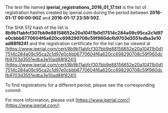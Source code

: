 The text file named **iperial_registrations_2016_01_17.txt** is the list of registration hashes created by iperial.com during the period between **2016-01-17 00:00:00Z** and **2016-01-17 23:59:59Z**.

The SHA 512 hash of the list is **8b9b11abfcf307bb9e88158652e20a10411b0d17514c284a09c95ca2c1d97e0cbbb6770604f6a620cc698290708c59f960dcfb9703d3551edba3e10ad88f8241** and the registration certificate for the list can be viewed at [https://www.iperial.com/cert/8b9b11abfcf307bb9e88158652e20a10411b0d17514c284a09c95ca2c1d97e0cbbb6770604f6a620cc698290708c59f960dcfb9703d3551edba3e10ad88f8241](https://www.iperial.com/cert/8b9b11abfcf307bb9e88158652e20a10411b0d17514c284a09c95ca2c1d97e0cbbb6770604f6a620cc698290708c59f960dcfb9703d3551edba3e10ad88f8241).

To find registrations for a different period, please see the corresponding commit.

For more information, please visit [https://www.iperial.com/](https://www.iperial.com/)
